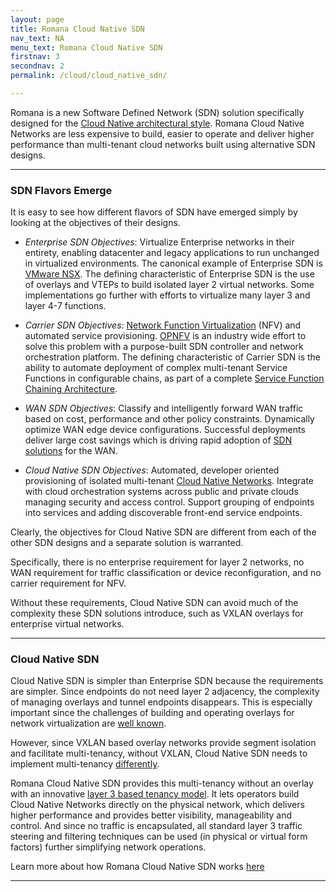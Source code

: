 ```yaml
---
layout: page
title: Romana Cloud Native SDN
nav_text: NA
menu_text: Romana Cloud Native SDN
firstnav: 3
secondnav: 2
permalink: /cloud/cloud_native_sdn/

---
```

Romana is a new Software Defined Network (SDN) solution specifically designed for the [Cloud Native architectural style](/cloud/cloud_native_arch). Romana Cloud Native Networks are less expensive to build, easier to operate and deliver higher performance than multi-tenant cloud networks built using alternative SDN designs. 

---

### SDN Flavors Emerge

It is easy to see how different flavors of SDN have emerged simply by looking at the objectives of their designs.

* *Enterprise SDN Objectives*: Virtualize Enterprise networks in their entirety, enabling datacenter and legacy applications to run unchanged in virtualized environments. The canonical example of Enterprise SDN is [VMware NSX](https://www.vmware.com/products/nsx). The defining characteristic of Enterprise SDN is the use of overlays and VTEPs to build isolated layer 2 virtual networks. Some implementations go further with efforts to virtualize many layer 3 and layer 4-7 functions.

* *Carrier SDN Objectives*: [Network Function Virtualization](http://searchsdn.techtarget.com/definition/network-functions-virtualization-NFV) (NFV) and automated service provisioning. [OPNFV]( https://www.opnfv.org/) is an industry wide effort to solve this problem with a purpose-built SDN controller and network orchestration platform. The defining characteristic of Carrier SDN is the ability to automate deployment of complex multi-tenant Service Functions in configurable chains, as part of a complete [Service Function Chaining Architecture](https://datatracker.ietf.org/doc/rfc7665/).

* *WAN SDN Objectives*: Classify and intelligently forward WAN traffic based on cost, performance and other policy constraints. Dynamically optimize WAN edge device configurations. Successful deployments deliver large cost savings which is driving rapid adoption of [SDN solutions](http://www.networkcomputing.com/networking/software-defined-wan-a-primer/a/d-id/1307047) for the WAN.

* *Cloud Native SDN Objectives*: Automated, developer oriented provisioning of isolated multi-tenant [Cloud Native Networks](/cloud/cloud_native_networks/). Integrate with cloud orchestration systems across public and private clouds managing security and access control. Support grouping of endpoints into services and adding discoverable front-end service endpoints.

Clearly, the objectives for Cloud Native SDN are different from each of the other SDN designs and a separate solution is warranted. 

Specifically, there is no enterprise requirement for layer 2 networks, no WAN requirement for traffic classification or device reconfiguration, and no carrier requirement for NFV. 

Without these requirements, Cloud Native SDN can avoid much of the complexity these SDN solutions introduce, such as VXLAN overlays for enterprise virtual networks. 

---

### Cloud Native SDN

Cloud Native SDN is simpler than Enterprise SDN because the requirements are simpler. Since endpoints do not need layer 2 adjacency, the complexity of managing overlays and tunnel endpoints disappears. This is especially important since the challenges of building and operating overlays for network virtualization are [well known](/how/background/#vxlan-isolation/). 

However, since VXLAN based overlay networks provide segment isolation and facilitate multi-tenancy, without VXLAN, Cloud Native SDN needs to implement multi-tenancy [differently](/how/romana_details/#romana-tenant-isolation). 

Romana Cloud Native SDN provides this multi-tenancy without an overlay with an innovative [layer 3 based tenancy model](/how/romana_details/#romana-tenant-isolation). It lets operators build Cloud Native Networks directly on the physical network, which delivers higher performance and provides better visibility, manageability and control. And since no traffic is encapsulated, all standard layer 3 traffic steering and filtering techniques can be used (in physical or virtual form factors) further simplifying network operations.

Learn more about how Romana Cloud Native SDN works [here](/how/romana_basics/)

---
